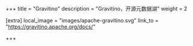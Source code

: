 +++
title = "Gravitino"
description = "Gravitino，开源元数据湖"
weight = 2

[extra]
local_image = "images/apache-gravitino.svg"
link_to = "https://gravitino.apache.org/docs/"

+++

